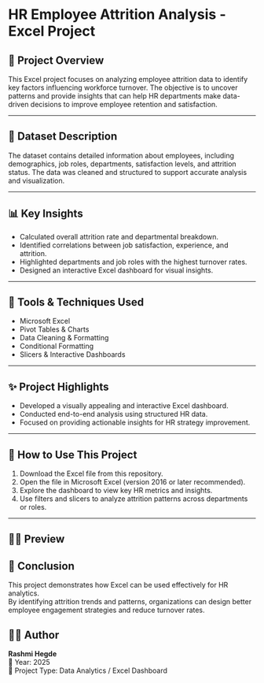 # HR Employee Attrition Analysis - Excel Project

## 📌 Project Overview

This Excel project focuses on analyzing employee attrition data to identify key factors influencing workforce turnover. The objective is to uncover patterns and provide insights that can help HR departments make data-driven decisions to improve employee retention and satisfaction.

---

## 📂 Dataset Description

The dataset contains detailed information about employees, including demographics, job roles, departments, satisfaction levels, and attrition status. The data was cleaned and structured to support accurate analysis and visualization.

---

## 📊 Key Insights

- Calculated overall attrition rate and departmental breakdown.  
- Identified correlations between job satisfaction, experience, and attrition.  
- Highlighted departments and job roles with the highest turnover rates.  
- Designed an interactive Excel dashboard for visual insights.  

---

## 🧰 Tools & Techniques Used

- Microsoft Excel  
- Pivot Tables & Charts  
- Data Cleaning & Formatting  
- Conditional Formatting  
- Slicers & Interactive Dashboards  

---

## ✨ Project Highlights

- Developed a visually appealing and interactive Excel dashboard.  
- Conducted end-to-end analysis using structured HR data.  
- Focused on providing actionable insights for HR strategy improvement.  

---

## 🚀 How to Use This Project

1. Download the Excel file from this repository.  
2. Open the file in Microsoft Excel (version 2016 or later recommended).  
3. Explore the dashboard to view key HR metrics and insights.  
4. Use filters and slicers to analyze attrition patterns across departments or roles.  

---

## 🔎👀 Preview


## 🧩 Conclusion

This project demonstrates how Excel can be used effectively for HR analytics.  
By identifying attrition trends and patterns, organizations can design better employee engagement strategies and reduce turnover rates.

## 👨‍💻 Author

**Rashmi Hegde**  
📅 Year: 2025  
📍 Project Type: Data Analytics / Excel Dashboard 
